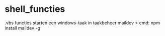 ﻿# shell_functies
.vbs functies starten een windows-taak in taakbeheer
maildev > cmd: npm install maildev -g
